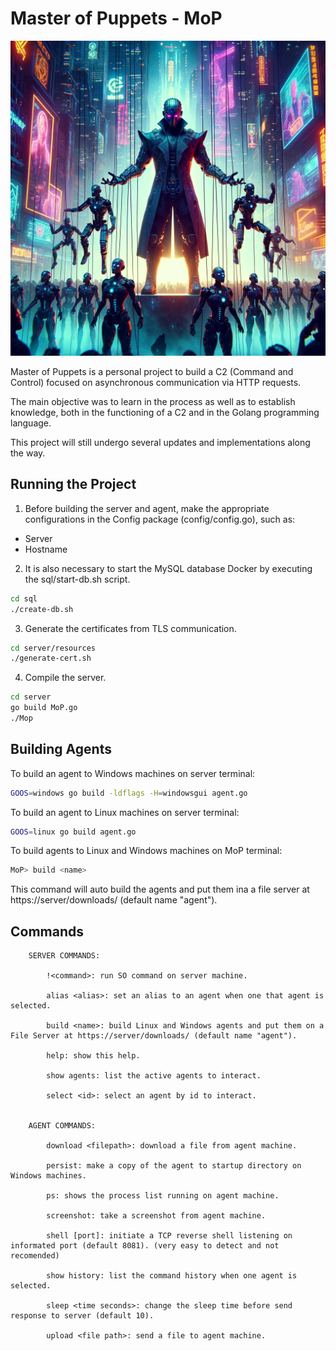 # Master of Puppets - MoP

![Master of Puppets](https://raw.githubusercontent.com/h41stur/MoP/main/server/resources/master.png)

Master of Puppets is a personal project to build a C2 (Command and Control) focused on asynchronous communication via HTTP requests.

The main objective was to learn in the process as well as to establish knowledge, both in the functioning of a C2 and in the Golang programming language.

This project will still undergo several updates and implementations along the way.

## Running the Project

1. Before building the server and agent, make the appropriate configurations in the Config package (config/config.go), such as:

- Server
- Hostname

2. It is also necessary to start the MySQL database Docker by executing the sql/start-db.sh script.

```bash
cd sql
./create-db.sh
```

3. Generate the certificates from TLS communication.

```bash
cd server/resources
./generate-cert.sh
```

4. Compile the server.

```bash
cd server
go build MoP.go
./Mop
```


## Building Agents

To build an agent to Windows machines on server terminal:

```bash
GOOS=windows go build -ldflags -H=windowsgui agent.go
```

To build an agent to Linux machines on server terminal:

```bash
GOOS=linux go build agent.go
```

To build agents to Linux and Windows machines on MoP terminal:

```bash
MoP> build <name>
```

This command will auto build the agents and put them ina a file server at https://server/downloads/  (default name "agent").

## Commands

```
	SERVER COMMANDS:

		!<command>: run SO command on server machine.

		alias <alias>: set an alias to an agent when one that agent is selected.

		build <name>: build Linux and Windows agents and put them on a File Server at https://server/downloads/ (default name "agent").

		help: show this help.
	
		show agents: list the active agents to interact.
			
		select <id>: select an agent by id to interact.


	AGENT COMMANDS:

		download <filepath>: download a file from agent machine.

		persist: make a copy of the agent to startup directory on Windows machines.

		ps: shows the process list running on agent machine.

		screenshot: take a screenshot from agent machine.

		shell [port]: initiate a TCP reverse shell listening on informated port (default 8081). (very easy to detect and not recomended)

		show history: list the command history when one agent is selected.

		sleep <time seconds>: change the sleep time before send response to server (default 10).

		upload <file path>: send a file to agent machine.
```

